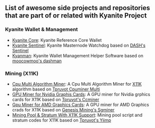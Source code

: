 ## List of awesome side projects and repositories that are part of or related with Kyanite Project

### Kyanite Wallet & Management
- [Kyanite Core](https://github.com/sapphire-pt/KYAN): Kyanite Reference Core Wallet
- [Kyanite Sentinel](https://github.com/bedri/kyan-sentinel): Kyanite Masternode Watchdog based on [DASH's Sentinel](https://github.com/dashpay/sentinel)
- [Kyanman](https://github.com/bedri/kyanman): Kyanite Wallet Management Helper Software based on [moocowmoo's dashman](https://github.com/moocowmoo/dashman)

### Mining (X11K)
- [Cpu Multi Algorithm Miner](https://github.com/bedri/cpuminer-multi): A Cpu Multi Algorithm Miner for [X11K](https://github.com/bedri/X11K-Algorithm) algorithm based on [Tpruvot Cpuminer Multi](https://github.com/tpruvot/cpuminer-multi)
- [GPU Miner for Nvidia Graphis Cards](https://github.com/bedri/tpruvot-ccminer): A GPU miner for Nvidia grphics cards for X11K based on [Tpruvot's Ccminer](https://github.com/tpruvot/ccminer)
- [Gpu Miner for AMD Graphics Cards](https://github.com/bedri/sgminer-gm): A GPU miner for AMD Graphics crads for X11K based on [Genesis Mining's Sgminer](https://github.com/nicehash/sgminer)
- [Mining Pool & Stratum With X11K Support](https://github.com/bedri/yiimp): Mining pool script and stratum codes for X11K based on [Tpruvot's Yiimp](https://github.com/bedri/yiimp)
